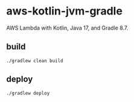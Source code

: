 # aws-kotlin-jvm-gradle

AWS Lambda with Kotlin, Java 17, and Gradle 8.7.

## build

`./gradlew clean build`

## deploy

`./gradlew deploy`
